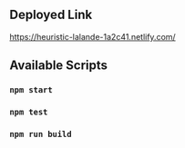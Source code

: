 ## Deployed Link
https://heuristic-lalande-1a2c41.netlify.com/

## Available Scripts

### `npm start`

### `npm test`

### `npm run build`
